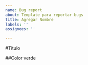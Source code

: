 ```yaml
---
name: Bug report
about: Template para reportar bugs
title: Agregar Nombre
labels: ''
assignees: ''

---
```


#Titulo

##Color verde
